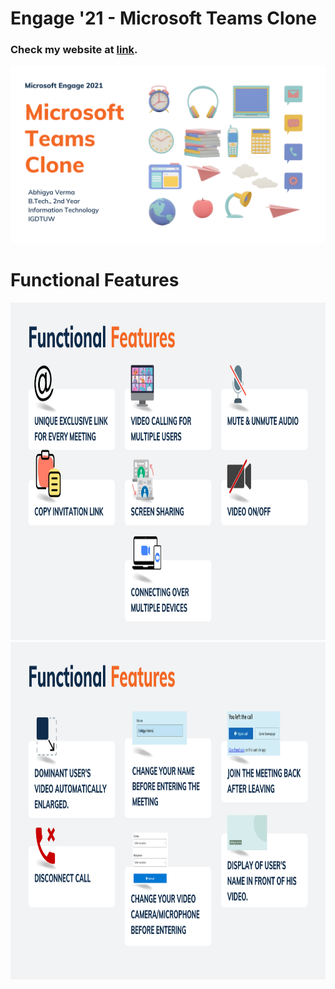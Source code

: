 # Engage '21 - Microsoft Teams Clone

### Check my website at [link](https://calling20210628085621.azurewebsites.net/).

<!-- Add banner here -->
![Project Banner](Media/1.png)

# Functional Features

<img src="Media/F1.png" width="960" height="540">
<img src="Media/F2.png" width="960" height="540">

